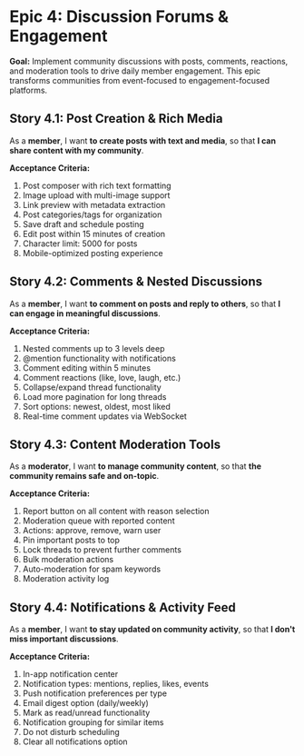 # Epic 4: Discussion Forums & Engagement

**Goal:** Implement community discussions with posts, comments, reactions, and moderation tools to drive daily member engagement. This epic transforms communities from event-focused to engagement-focused platforms.

## Story 4.1: Post Creation & Rich Media

As a **member**,
I want **to create posts with text and media**,
so that **I can share content with my community**.

**Acceptance Criteria:**
1. Post composer with rich text formatting
2. Image upload with multi-image support
3. Link preview with metadata extraction
4. Post categories/tags for organization
5. Save draft and schedule posting
6. Edit post within 15 minutes of creation
7. Character limit: 5000 for posts
8. Mobile-optimized posting experience

## Story 4.2: Comments & Nested Discussions

As a **member**,
I want **to comment on posts and reply to others**,
so that **I can engage in meaningful discussions**.

**Acceptance Criteria:**
1. Nested comments up to 3 levels deep
2. @mention functionality with notifications
3. Comment editing within 5 minutes
4. Comment reactions (like, love, laugh, etc.)
5. Collapse/expand thread functionality
6. Load more pagination for long threads
7. Sort options: newest, oldest, most liked
8. Real-time comment updates via WebSocket

## Story 4.3: Content Moderation Tools

As a **moderator**,
I want **to manage community content**,
so that **the community remains safe and on-topic**.

**Acceptance Criteria:**
1. Report button on all content with reason selection
2. Moderation queue with reported content
3. Actions: approve, remove, warn user
4. Pin important posts to top
5. Lock threads to prevent further comments
6. Bulk moderation actions
7. Auto-moderation for spam keywords
8. Moderation activity log

## Story 4.4: Notifications & Activity Feed

As a **member**,
I want **to stay updated on community activity**,
so that **I don't miss important discussions**.

**Acceptance Criteria:**
1. In-app notification center
2. Notification types: mentions, replies, likes, events
3. Push notification preferences per type
4. Email digest option (daily/weekly)
5. Mark as read/unread functionality
6. Notification grouping for similar items
7. Do not disturb scheduling
8. Clear all notifications option
